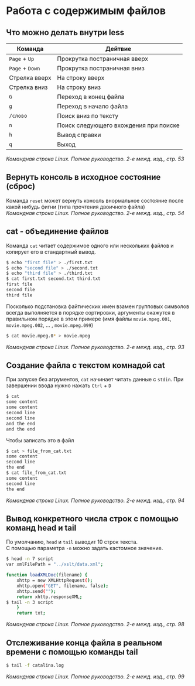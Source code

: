 # Работа с содержимым файлов
## Что можно делать внутри less
| Команда         | Дейтвие                               |
|-----------------| ------------------------------------- |
| `Page` + `Up`   | Прокрутка постраничная вверх          |
| `Page` + `Down` | Прокрутка постраничная вниз           |
| Стрелка вверх   | На строку вверх                       |
| Стрелка вниз    | На строку вниз                        |
| `G`             | Переход в конец файла                 |
| `g`             | Переход в начало файла                |
| `/слово`        | Поиск вниз по тексту                  |
| `n`             | Поиск следующего вхождения при поиске |
| `h`             | Вывод справки                         |
| `q`             | Выход                                 |

*Командная строка Linux. Полное руководство. 2-е межд. изд., стр. 53*

## Вернуть консоль в исходное состояние (сброс)
Команда `reset` может вернуть консоль внормальное состояние после какой нибудь фигни (типа прочтения двоичного файла)<br/>
*Командная строка Linux. Полное руководство. 2-е межд. изд., стр. 54*

## cat - объединение файлов
Команда `cat` читает содержимое одного или нескольких файлов и копирует его в стандартный вывод.
```bash
$ echo "first file" > ./first.txt
$ echo "second file" > ./second.txt
$ echo "third file" > ./third.txt
$ cat first.txt second.txt third.txt
first file
second file
third file
```
Посколько подстановка файтических имен взамен групповых символов всегда выполняется в порядке сортировки, аргументы окажутся в правильном порядке в этом примере (имя файлы `movie.mpeg.001`, `movie.mpeg.002`, ... , `movie.mpeg.099`)
```bash
$ cat movie.mpeg.0* > movie.mpeg
```
*Командная строка Linux. Полное руководство. 2-е межд. изд., стр. 93*

## Создание файла с текстом комнадой cat
При запуске без агрументов, `cat` начинает читать данные с `stdin`. При завершении ввода нужно нажать `Ctrl` + `D`
```bash
$ cat
some content
some content
second line
second line
and the end
and the end
```
Чтобы записать это в файл
```bash
$ cat > file_from_cat.txt
some content
second line
the end
$ cat file_from_cat.txt
some content
second line
the end
```
*Командная строка Linux. Полное руководство. 2-е межд. изд., стр. 94*

## Вывод конкретного числа строк с помощью команд head и tail
По умолчанию, `head` и `tail` выводит 10 строк текста.<br/>
С помощью параметра `-n` можно задать кастомное значение.
```bash
$ head -n 7 script
var xmlFilePath = "../xslt/data.xml";

function loadXMLDoc(filename) {
    xhttp = new XMLHttpRequest();
    xhttp.open("GET", filename, false);
    xhttp.send("");
    return xhttp.responseXML;
$ tail -n 3 script
    }
    return txt;
```
*Командная строка Linux. Полное руководство. 2-е межд. изд., стр. 98*

## Отслеживание конца файла в реальном времени с помощью команды tail
```bash
$ tail -f catalina.log
```
*Командная строка Linux. Полное руководство. 2-е межд. изд., стр. 99*